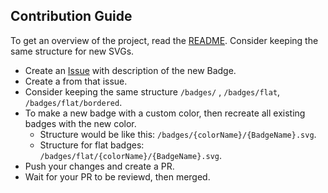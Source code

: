 ## Contribution Guide

To get an overview of the project, read the [README](README.md). Consider keeping the same structure for new SVGs.

- Create an [Issue](https://github.com/saedyousef/StandWithPalestine/issues) with description of the new Badge.
- Create a [](https://github.com/saedyousef/StandWithPalestine/branches) from that issue.
- Consider keeping the same structure `/badges/` , `/badges/flat`, `/badges/flat/bordered`.
- To make a new badge with a custom color, then recreate all existing badges with the new color.
  - Structure would be like this: `/badges/{colorName}/{BadgeName}.svg`.
  - Structure for flat badges: `/badges/flat/{colorName}/{BadgeName}.svg`.
- Push your changes and create a PR.
- Wait for your PR to be reviewd, then merged.
